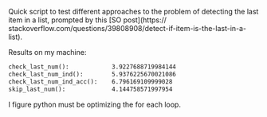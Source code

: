 Quick script to test different approaches to the problem of detecting
the last item in a list, prompted by this [SO post](https://
stackoverflow.com/questions/39808908/detect-if-item-is-the-last-in-a-
list).

Results on my machine:
```txt
check_last_num():            3.9227688719984144
check_last_num_ind():        5.9376225670021086
check_last_num_ind_acc():    6.796169109999028
skip_last_num():             4.144758571997954
```

I figure python must be optimizing the for each loop.

<!-- TODO: test with C -->

